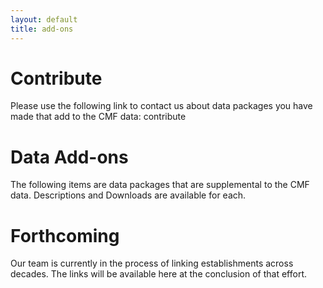 ```yaml
---
layout: default
title: add-ons
---
```


# Contribute
Please use the following link to contact us about data packages you have made that add to the CMF data: contribute

# Data Add-ons
The following items are data packages that are supplemental to the CMF data. Descriptions and Downloads are available for each.

# Forthcoming
Our team is currently in the process of linking establishments across decades. The links will be available here at the conclusion of that effort. 
